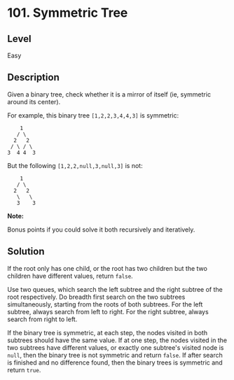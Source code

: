 # 101. Symmetric Tree
## Level
Easy

## Description
Given a binary tree, check whether it is a mirror of itself (ie, symmetric around its center).

For example, this binary tree `[1,2,2,3,4,4,3]` is symmetric:
```
    1
   / \
  2   2
 / \ / \
3  4 4  3
```

But the following `[1,2,2,null,3,null,3]` is not:
```
    1
   / \
  2   2
   \   \
   3    3
```

**Note:**

Bonus points if you could solve it both recursively and iteratively.

## Solution
If the root only has one child, or the root has two children but the two children have different values, return `false`.

Use two queues, which search the left subtree and the right subtree of the root respectively. Do breadth first search on the two subtrees simultaneously, starting from the roots of both subtrees. For the left subtree, always search from left to right. For the right subtree, always search from right to left.

If the binary tree is symmetric, at each step, the nodes visited in both subtrees should have the same value. If at one step, the nodes visited in the two subtrees have different values, or exactly one subtree's visited node is `null`, then the binary tree is not symmetric and return `false`. If after search is finished and no difference found, then the binary trees is symmetric and return `true`.
